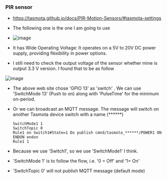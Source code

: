 ### PIR sensor
- https://tasmota.github.io/docs/PIR-Motion-Sensors/#tasmota-settings
- The following one is the one I am going to use

- ![image](https://github.com/user-attachments/assets/648d7ad3-8ca5-4ac4-9256-db1a7ff04c8b)


- It has Wide Operating Voltage:
It operates on a 5V to 20V DC power supply, providing flexibility in power options.
- I still need to check the output voltage of the sensor whether mine is output 3.3 V version. I found that to be as follow

![image](https://github.com/user-attachments/assets/25c43248-fb59-44fe-829d-3f2c5796e2ec)


- The above web site chose 'GPIO 13' as 'switch' . We can use 'SwitchMode 13' (Push to on) along with 'PulseTime' for the minimum on-period.
- Or we can broadcast an MQTT message. The message will switch on another Tasmota device switch with a name (******)

  ```
  SwitchMode1 1
  SwitchTopic 0
  Rule1 on Switch1#State=1 Do publish cmnd/tasmota_******/POWER1 ON ENDON endon
  Rule1 1
  ```

- Because we use 'Switch1', so we use 'SwitchMode1' I think.
- 'SwitchMode 1' is to follow the flow, i.e. '0 = Off' and '1= On'
- 'SwitchTopic 0' will not publish MQTT message (default mode)
  
